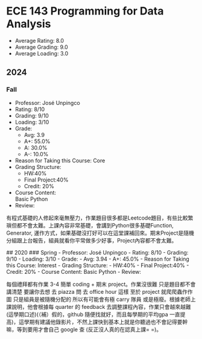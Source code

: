 # ECE 143 Programming for Data Analysis
- Average Rating: 8.0
- Average Grading: 9.0
- Average Loading: 3.0
## 2024
### Fall
- Professor: José Unpingco
- Rating: 8/10
- Grading: 9/10
- Loading: 3/10
- Grade:
  - Avg: 3.9
  - A+: 55.0%
  - A: 30.0%
  - A-: 10.0%
- Reason for Taking this Course: Core
- Grading Structure:
  - HW:40%
  - Final Project:40%
  - Credit: 20%
- Course Content:  
Basic Python
- Review:  
<p>有程式基礎的人修起來毫無壓力，作業題目很多都是Leetcode題目，有些比較繁瑣但都不會太難。上課內容非常基礎，會講到Python很多基礎Function, Generator, 運作方式，如果基礎沒打好可以在這堂課補回來。期末Project是隨機分組跟上台報告，組員就看你平常做多少好事，Project內容都不會太難。</p>
## 2020
### Spring
- Professor: José Unpingco
- Rating: 8/10
- Grading: 9/10
- Loading: 3/10
- Grade:
  - Avg: 3.94
  - A+: 45.0%
- Reason for Taking this Course: Interest
- Grading Structure:
  - HW:40%
  - Final Project:40%
  - Credit: 20%
- Course Content:  
Basic Python
- Review:  
<p>每個禮拜都有作業 3-4 簡單 coding + 期末 project。作業沒很難 只是題目都不會講清楚 要讓你去想 去 piazza 問 去 office hour 這樣 至於 project 就爬爬蟲作作圖 只是組員是被隨機分配的 所以有可能會有極 carry 隊員 或是極廢。根據老師上課說明，他會根據每 quarter 的 feedback 去調整課程內容，作業只會越來越難 (這學期口述)(（補）假的，github 隨便找就好，而且每學期的平均gpa 一直提高)，這學期有建議他錄影片，不然上課快到基本上就是你聽過也不會記得要幹嘛，等到要用才會自己 google 查 (反正沒人真的在認真上課= =)。</p>
